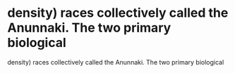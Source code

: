 # density) races collectively called the Anunnaki. The two primary biological

density) races collectively called the Anunnaki. The two primary biological